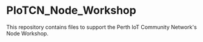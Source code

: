 # PIoTCN_Node_Workshop
This repository contains files to support the Perth IoT Community Network's Node Workshop.

